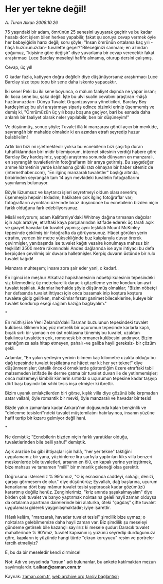 # Her yer tekne değil!

*A. Turan Alkan 2008.10.26*

<tr><td class="metin" colspan="2" style="padding-top: 20px; padding-left: 5px; padding-right: 10px;">75 yaşındaki bir adam, ömrünün 25 senesini uyuyarak geçirir ve bu kadar hesabı dört işlem bilen herkes yapabilir, fakat şu soruya cevap vermek öyle her babayiğidin harcı değil; soru şöyle; "İnsan ömrünün ortalama kaç yılı -hâşâ huzûrunuzdan- tuvalette geçer?"Bileceğinizi sanmam; en azından çoğumuz, "kişisine göre değişir" diye yuvarlama bir cevap verecektir fakat araştırmacı Luce Barclay meseleyi hafife almamış, oturup dersini çalışmış.</td></tr><tr><td class="metin" colspan="2" style="padding-top: 20px; padding-left: 5px; padding-right: 10px;"><p>Cevap, üç yıl!
<p>O kadar fazla, katiyyen doğru değildir diye düşünüyorsanız araştırmacı Luce Barclay size topu topu bir sene daha iskonto yapacaktır. 
<p>İki sene! Peki bu iki sene boyunca, o mâlum faaliyet dışında ne yapar insan; iki koca sene bu, şaka değil. İşte bu ulvi sualin cevabını araştıran -hâşâ huzûrunuzdan- Dünya Tuvalet Organizasyonu yöneticileri, Barclay Bey kardeşimize bu ulvi araştırmayı sipariş edince bizimki erinip üşenmemiş ve demiş ki, "Ömrümüzün üç yılı boşu boşuna geçiyor, bari bu esnada daha anlamlı bir faaliyet olarak neler yapılabilir, ben bir düşüneyim!"
<p>Ve düşünmüş, sonuç şöyle; Tuvalet illâ ki manzarası gönül açıcı bir mevkide, seyrangâh bir mahalde olmalıdır ki en azından etrafı seyredip huzur bulabilelim!
<p>Artık biri bizi mi işletmektedir yoksa bu ecnebilerin bizi şaşırtıp duran tuhaflıklarından biri midir bilemiyorum, internet sitesinin verdiği habere göre Barclay Bey kardeşimiz, yaptığı araştırma sonunda dünyanın en manzaralı, en seyrangâh tuvaletlerinin fotoğraflarını bir araya getirmiş. Bu saygıdeğer amme hizmetinin yerde kalmasına gönlü razı olmayan bir haber sitemiz de (internethaber.com), "En ilginç manzaralı tuvaletler" başlığı altında, birbirinden seyrangâh tam 14 ayrı mevkideki tuvaletin fotoğraflarını yayınlamış bulunuyor.
<p>Böyle lüzumsuz ve kaytarıcı işleri seyretmeyi oldum olası severim; üşenmeyip hepsini tıkladım; hakikaten çok ilginç fotoğraflar var; fotoğrafların ayrıntıları üzerinde biraz düşününce bu ecnebilerin bizden niçin farklı olduğunu fark edebiliyorsunuz.
<p>Misâl veriyorum; adam Kaliforniya'daki Whitney dağına tırmanan dağcılar için açık araziye, etraftaki kaya parçalarından istifade ederek üç tarafı açık ve gaayet havadar bir tuvalet yapmış; aynı teşkilatı Mount McKinley tepesinde çekilmiş bir fotoğrafta da görüyorsunuz. Hâcet görülen yerin etrafını, yerden bir metre yüksekliğinde buz kalıplarıyla duvar örerek çevirmişler, yanıbaşında ise tuvalet kağıtı vesaire konulmaya mahsus bir teşkilât! 3500 metre râkımındaki Andes dağlarında ise aynı ihtiyacı bu defa kerpiçden çevrilmiş bir duvarla halletmişler. Kerpiç duvarın üstünde bir rulo tuvalet kağıdı!
<p>Manzara muhteşem; insanı zora şair eder yani, o kadar!..
<p>En ilginci ise meşhur Alkatraz hapishanesinin nöbetçi kulesinin tepesindeki siz bilemediniz üç metrekarelik daracık gözetleme yerine kondurulan asrî tuvalet teşkilatı. Adamlar herhalde şöyle düşünmüş olmalılar; "Bizim nöbetçi her defasında tuvalet ihtiyacı için onca basamak inip koştura koştura tuvalete gidip gelirken, mahkûmlar fırsatı ganimet bileceklerine, kuleye bir tuvalet kondurup eşeği sağlam kazığa bağlayalım."
<p>*
<p>En müthişi ise Yeni Zelanda'daki Tasman buzulunun tepesindeki tuvalet kulübesi. Bilmem kaç yüz metrelik bir uçurumun tepesinde karlarla kaplı, bıçak sırtı bir yamacın en üst noktasına tünemiş bu tuvalet, uzaktan bakılınca tuvaletten çok, romenesk bir ormancı kulübesini andırıyor. Bizim mantığımıza asla hitap etmeyen, pahalı -ve galiba hayli gereksiz- bir çözüm şekli.
<p>Adamlar, "En yakın yerleşim yerinin bilmem kaç kilometre uzakta olduğu bu dağ tepesinde tuvalet teşkilatına ne hâcet var ki; her yer tekne!" diye düşünmemişler; üstelik önceki örneklerde gösterdiğim üzere etraftaki tabii malzemeden istifade ile derme çatma bir tuvalet duvarı ile de yetinmemişler; onca malzemeyi kimbilir kimlerin sırtında o uçurumun tepesine kadar taşıyıp dört başı bayındır bir sıhhi tesis inşa etmişler ki ibrettir.
<p>Bizim uyanık emlakçilerden biri görse, kışlık villa diye gözünü bile kırpmadan satar vallahi; öyle romantik bir mevki, öyle manzaralı ve havadar bir tesis!
<p>Bizde yakın zamanlara kadar Ankara'nın doğusunda kalan benzinlik ve "dinlenme tesisleri"ndeki tuvalet müştemilatını hatırlayınca, insanın yüzüne hafif tertip bir kızartı gelmiyor değil hani.
<p>*
<p>Ne demiştik; "Ecnebilerin bizden niçin farklı yaratıklar olduğu, tuvaletlerinden bile belli yahu!" demiştik.
<p>Açık arazide bu gibi ihtiyaçlar için hâlâ, "her yer tekne" taktiğini uygulamamız bir yana, yüzbinlerce lira sarfıyla yaptırılan lüks villa benzeri meskenlerde bile tuvaletleri, arsanın en ölü, en kapalı yerine yerleştirmek, bize mahsus ve tamamen "millî" bir mimarlık geleneği olsa gerektir.
<p>Doğrusunu isterseniz % 99'umuz, "O iş esnasında caddeyi, sokağı, denizi, çarşıyı görmesem de olur." diye düşünürüz; Eyvallah, dağ başlarına, uçurum kenarlarına dört başı mâmur tuvalet tesisi yaptıracak kadar gözümüzü karartmış değiliz henüz. Zenginlerimiz, "kriz anında şaşakalmayalım" diye birden çok tuvalet ve banyo yaptırmak noktasına geleli hayli zaman olduysa da ortalama apartman dairelerinde biri alaturka, öteki "çağdaş" çifte tuvalet uygulaması giderek yaygınlaşmaktadır; iyiye işarettir.
<p>Hâsılı kelâm, "manzaralı, havadar tuvalet tesisi" şimdilik bize uymaz; o noktalara gelebilmemize daha hayli zaman var. Biz şimdilik şu meseleyi gündeme getirsek bile kazançlı sayılırız ki mesele şudur: Daracık tuvalet mahallerinde % 90'ımız, tuvalet kapısının iç yüzünü seyredip durduğumuza göre, kapıların iç yüzünde hangi türde "ekran koruyucu" resim ve portreler tercih etmeliyiz?
<p>E, bu da bir meseledir kendi cirmince!
<p>Not: Adı ve soyadında "tosun" adı bulunanlar, bu ankete katılmaktan mezun sayılmışlardır.<b> t.alkan@zaman.com.tr</b><br/></p></p></p></p></p></p></p></p></p></p></p></p></p></p></p></p></p></p></p></p></p></td></tr>

Kaynak: [zaman.com.tr](http://zaman.com.tr/yazar.do?yazino=753253), [web.archive.org (arşiv bağlantısı)](http://web.archive.org/web/20081027042858/http://zaman.com.tr:80/yazar.do?yazino=753253)
